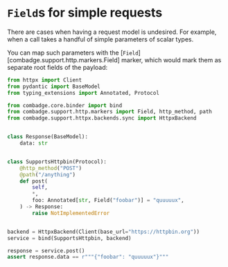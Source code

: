 # `Field`s for simple requests

There are cases when having a request model is undesired. For example, when a call takes a handful of simple
parameters of scalar types.

You can map such parameters with the [`Field`][combadge.support.http.markers.Field] marker,
which would mark them as separate root fields of the payload:

```python title="field.py" hl_lines="20"
from httpx import Client
from pydantic import BaseModel
from typing_extensions import Annotated, Protocol

from combadge.core.binder import bind
from combadge.support.http.markers import Field, http_method, path
from combadge.support.httpx.backends.sync import HttpxBackend


class Response(BaseModel):
    data: str


class SupportsHttpbin(Protocol):
    @http_method("POST")
    @path("/anything")
    def post(
        self,
        *,
        foo: Annotated[str, Field("foobar")] = "quuuuux",
    ) -> Response:
        raise NotImplementedError


backend = HttpxBackend(Client(base_url="https://httpbin.org"))
service = bind(SupportsHttpbin, backend)

response = service.post()
assert response.data == r"""{"foobar": "quuuuux"}"""
```
